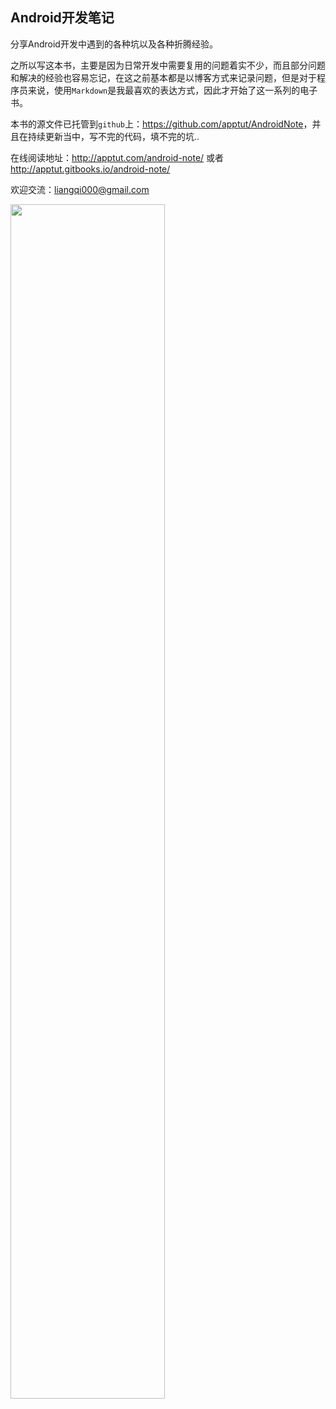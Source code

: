 ## Android开发笔记

分享Android开发中遇到的各种坑以及各种折腾经验。

之所以写这本书，主要是因为日常开发中需要复用的问题着实不少，而且部分问题和解决的经验也容易忘记，在这之前基本都是以博客方式来记录问题，但是对于程序员来说，使用`Markdown`是我最喜欢的表达方式，因此才开始了这一系列的电子书。

本书的源文件已托管到`github`上：<https://github.com/apptut/AndroidNote>，并且在持续更新当中，写不完的代码，填不完的坑..

在线阅读地址：<http://apptut.com/android-note/> 或者 <http://apptut.gitbooks.io/android-note/>

欢迎交流：<liangqi000@gmail.com>

<img src="../images/cover-medium.jpg" style="width:70%" />
